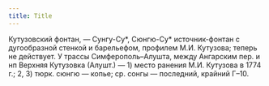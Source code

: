 ```yaml
---
title: Title
---
```


Кутузовский фонтан, — Сунгу-Су*, Сюнгю-Су* источник-фонтан с дугообразной
стенкой и барельефом, профилем М.И. Кутузова; теперь не действует. У трассы
Симферополь–Алушта, между Ангарским пер. и нп Верхняя Кутузовка (Алушт.) — 1)
место ранения М.И. Кутузова в 1774 г.; 2, 3) тюрк. сюнгю — копье; ср. сонгы —
последний, крайний Г–10.
